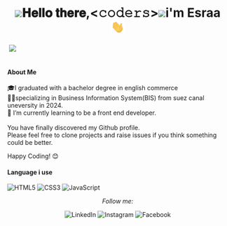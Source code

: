 
 
 <div align="center" width="50">
 
# <img src="https://user-images.githubusercontent.com/74038190/213844263-a8897a51-32f4-4b3b-b5c2-e1528b89f6f3.png" width="50px"/>𝐇𝐞𝐥𝐥𝐨 𝐭𝐡𝐞𝐫𝐞,<𝚌𝚘𝚍𝚎𝚛𝚜><img src="https://user-images.githubusercontent.com/74038190/213844263-a8897a51-32f4-4b3b-b5c2-e1528b89f6f3.png" width="50px" />i'm Esraa <img src="https://github.com/ABSphreak/ABSphreak/blob/master/gifs/Hi.gif" width="30px"></h2>
 </div>
 
 <img   align="right" src="https://github.com/Anmol-Baranwal/Cool-GIFs-For-GitHub/assets/74038190/ad50585b-2e08-4f45-9836-9bb6d67e2a86" width="500" style="text-align:center">
<br><br>
 
 <div>
    <h4> About Me</h4>
     🎓I graduated with a bachelor degree in english commerce <br> 👨‍💻specializing in Business Information System(BIS) from suez canal uneversity in 2024.
     <br>
   🌱 I’m currently learning to be a front end developer.

 </div>
 
 <br />
 You have finally discovered my Github profile. <br>
 Please feel free to clone projects and raise issues if you think something could be better.
 
 Happy Coding! 😊
 #### Language i use
 ![HTML5](https://img.shields.io/badge/-HTML5-%23E44D27?style=flat-square&logo=html5&logoColor=ffffff)
 ![CSS3](https://img.shields.io/badge/-CSS3-%231572B6?style=flat-square&logo=css3)
 ![JavaScript](https://img.shields.io/badge/-JavaScript-%23F7DF1C?style=flat-square&logo=javascript&logoColor=000000&labelColor=%23F7DF1C&color=%23FFCE5A)
 
 <div align="center">
 <i>Follow me:</i><br>
 
<img src="https://img.shields.io/badge/LinkedIn-%230077B5.svg?&style=flat-square&logo=linkedin&logoColor=white" alt="LinkedIn"></a>
<img src="https://img.shields.io/badge/Instagram-%23E4405F.svg?&style=flat-square&logo=instagram&logoColor=white" alt="Instagram"></a>
<img src="https://img.shields.io/badge/Facebook-%231877F2.svg?&style=flat-square&logo=facebook&logoColor=white" alt="Facebook"></a>
 
 </div>
 
